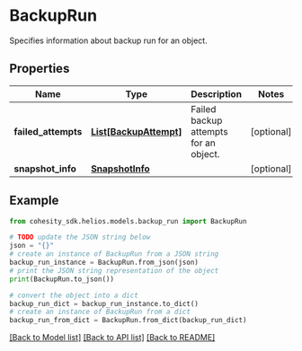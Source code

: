 # BackupRun

Specifies information about backup run for an object.

## Properties

Name | Type | Description | Notes
------------ | ------------- | ------------- | -------------
**failed_attempts** | [**List[BackupAttempt]**](BackupAttempt.md) | Failed backup attempts for an object. | [optional] 
**snapshot_info** | [**SnapshotInfo**](SnapshotInfo.md) |  | [optional] 

## Example

```python
from cohesity_sdk.helios.models.backup_run import BackupRun

# TODO update the JSON string below
json = "{}"
# create an instance of BackupRun from a JSON string
backup_run_instance = BackupRun.from_json(json)
# print the JSON string representation of the object
print(BackupRun.to_json())

# convert the object into a dict
backup_run_dict = backup_run_instance.to_dict()
# create an instance of BackupRun from a dict
backup_run_from_dict = BackupRun.from_dict(backup_run_dict)
```
[[Back to Model list]](../README.md#documentation-for-models) [[Back to API list]](../README.md#documentation-for-api-endpoints) [[Back to README]](../README.md)


